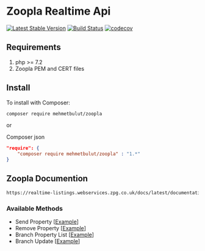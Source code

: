 # Zoopla Realtime Api

[![Latest Stable Version](https://img.shields.io/packagist/v/mehmetbulut/zoopla.svg?style=flat-square)](https://packagist.org/packages/mehmetbulut/zoopla)
[![Build Status](https://travis-ci.org/mehmetbltt23/zoopla.svg?branch=main?style=flat-square)](https://travis-ci.org/mehmetbltt23/zoopla)
[![codecov](https://codecov.io/gh/mehmetbltt23/zoopla/branch/main/graph/badge.svg?token=HA1OF3A3WQ&style=flat-square)](https://codecov.io/gh/mehmetbltt23/zoopla)

## Requirements
1. php >= 7.2
2. Zoopla PEM and CERT files

## Install

To install with Composer:

```sh
composer require mehmetbulut/zoopla
```

or 

Composer json
```json
"require": {
	"composer require mehmetbulut/zoopla" : "1.*"
}
```

## Zoopla Documention

```sh
https://realtime-listings.webservices.zpg.co.uk/docs/latest/documentation.html
```

### Available Methods

- Send Property [[Example](https://github.com/mehmetbltt23/zoopla/blob/main/examples/SendProperty.php)]
- Remove Property [[Example](https://github.com/mehmetbltt23/zoopla/blob/main/examples/RemoveProperty.php)]
- Branch Property List [[Example](https://github.com/mehmetbltt23/zoopla/blob/main/examples/BranchPropertyList.php)]
- Branch Update [[Example](https://github.com/mehmetbltt23/zoopla/blob/main/examples/BranchUpdate.php)]